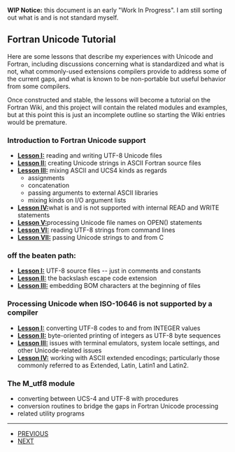 
**WIP Notice:** this document is an early "Work In Progress". I am still
sorting out what is and is not standard myself.

## Fortran Unicode Tutorial

Here are some lessons that describe my experiences with Unicode and
Fortran, including discussions concerning what is standardized and what
is not, what commonly-used extensions compilers provide to address some
of the current gaps, and what is known to be non-portable but useful
behavior from some compilers.

Once constructed and stable, the lessons will become a tutorial on
the Fortran Wiki, and this project will contain the related modules
and examples, but at this point this is just an incomplete outline so
starting the Wiki entries would be premature.

### Introduction to Fortran Unicode support
   + [**Lesson I:**](lesson1_ucs4.md) reading and writing UTF-8 Unicode files
   + [**Lesson II:**](lesson2_ucs4.md) creating Unicode strings in ASCII Fortran source files
   + [**Lesson III:**](lesson3_ucs4.md) mixing ASCII and UCS4 kinds as regards 
      + assignments
      + concatenation
      + passing arguments to external ASCII libraries
      + mixing kinds on I/O argument lists
   + [**Lesson IV:**](lesson4_ucs4.md)what is and is not supported with internal READ and WRITE statements
   + [**Lesson V:**](lesson5_ucs.md)processing Unicode file names on OPEN() statements
   + [**Lesson VI:**](lesson6_ucs4.md) reading UTF-8 strings from command lines
   + [**Lesson VII:**](lesson7_ucs4.md)  passing Unicode strings to and from C

### off the beaten path:
   + [**Lesson I:**](utf8_source_ext.md) UTF-8 source files -- just in comments and constants
   + [**Lesson II:**](backslash_ext.md) the backslash escape code extension
   + [**Lesson III:**](bom_ext.md) embedding BOM characters at the beginning of files

### Processing Unicode when ISO-10646 is not supported by a compiler
   + [**Lesson I:**](toint.md) converting UTF-8 codes to and from INTEGER values
   + [**Lesson II:**](printing.md) byte-oriented printing of integers as UTF-8 byte sequences
   + [**Lesson III:**](locale.md) issues with terminal emulators, system locale settings, and
                  other Unicode-related issues
   + [**Lesson IV:**](latin.md) working with ASCII extended encodings; particularly those
                 commonly referred to as Extended, Latin, Latin1 and Latin2.

### The M_utf8 module
   + converting between UCS-4 and UTF-8 with procedures
   + conversion routines to bridge the gaps in Fortran Unicode processing
   + related utility programs
-------------------------------------------------------------
+ [PREVIOUS](https://github.com/lockstockandbarrel/earth)
+ [NEXT](https://github.com/lockstockandbarrel/earth/blob/main/docs/lesson1_ucs4.md)

